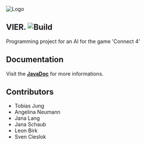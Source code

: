 ![Logo](https://raw.githubusercontent.com/SvenC56/vierpunkt/master/bin/de/dhbw/vierpunkt/gui/logo.jpg)
## VIER. ![Build](https://travis-ci.org/SvenC56/vierpunkt.svg?branch=master)

Programming project for an AI for the game 'Connect 4'

## Documentation

Visit the [**JavaDoc**](https://htmlpreview.github.io/?https://github.com/SvenC56/vierpunkt/blob/master/doc/index.html) for more informations.

## Contributors

* Tobias Jung
* Angelina Neumann
* Jana Lang
* Jana Schaub
* Leon Birk
* Sven Cieslok